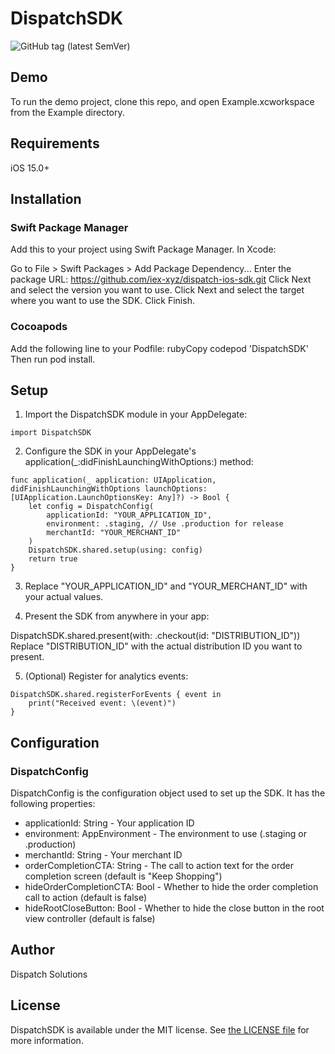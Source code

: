 
# DispatchSDK

![GitHub tag (latest SemVer)](https://github.com/iex-xyz/dispatch-ios-sdk/actions/workflows/ci.yml/badge.svg?branch=main)

## Demo

To run the demo project, clone this repo, and open Example.xcworkspace from the Example directory.


## Requirements
iOS 15.0+

## Installation
### Swift Package Manager

Add this to your project using Swift Package Manager. In Xcode:

Go to File > Swift Packages > Add Package Dependency...
Enter the package URL: https://github.com/iex-xyz/dispatch-ios-sdk.git
Click Next and select the version you want to use.
Click Next and select the target where you want to use the SDK.
Click Finish.

### Cocoapods
Add the following line to your Podfile:
rubyCopy codepod 'DispatchSDK'
Then run pod install.

## Setup

1. Import the DispatchSDK module in your AppDelegate:

`import DispatchSDK`

2. Configure the SDK in your AppDelegate's application(_:didFinishLaunchingWithOptions:) method:

```
func application(_ application: UIApplication, didFinishLaunchingWithOptions launchOptions: [UIApplication.LaunchOptionsKey: Any]?) -> Bool {
    let config = DispatchConfig(
        applicationId: "YOUR_APPLICATION_ID", 
        environment: .staging, // Use .production for release
        merchantId: "YOUR_MERCHANT_ID"
    )
    DispatchSDK.shared.setup(using: config)
    return true
}
```
3. Replace "YOUR_APPLICATION_ID" and "YOUR_MERCHANT_ID" with your actual values.

4. Present the SDK from anywhere in your app:

DispatchSDK.shared.present(with: .checkout(id: "DISTRIBUTION_ID")) 
Replace "DISTRIBUTION_ID" with the actual distribution ID you want to present.

5. (Optional) Register for analytics events:
```
DispatchSDK.shared.registerForEvents { event in
    print("Received event: \(event)")
}
```
## Configuration
### DispatchConfig
DispatchConfig is the configuration object used to set up the SDK. It has the following properties:

- applicationId: String - Your application ID
- environment: AppEnvironment - The environment to use (.staging or .production)
- merchantId: String - Your merchant ID
- orderCompletionCTA: String - The call to action text for the order completion screen (default is "Keep Shopping")
- hideOrderCompletionCTA: Bool - Whether to hide the order completion call to action (default is false)
- hideRootCloseButton: Bool - Whether to hide the close button in the root view controller (default is false)


## Author

Dispatch Solutions


## License

DispatchSDK is available under the MIT license. See [the LICENSE file](LICENSE) for more information.
